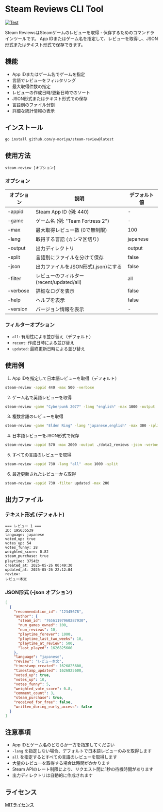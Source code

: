 # Steam Reviews CLI Tool

[![Test](https://github.com/y-moriya/steam-review/actions/workflows/test.yml/badge.svg)](https://github.com/y-moriya/steam-review/actions/workflows/test.yml)

Steam ReviewsはSteamゲームのレビューを取得・保存するためのコマンドラインツールです。
App IDまたはゲーム名を指定して、レビューを取得し、JSON形式またはテキスト形式で保存できます。

## 機能

- App IDまたはゲーム名でゲームを指定
- 言語でレビューをフィルタリング
- 最大取得件数の指定
- レビューの作成日時/更新日時でのソート
- JSON形式またはテキスト形式での保存
- 言語別のファイル分割
- 詳細な統計情報の表示

## インストール

```bash
go install github.com/y-moriya/steam-review@latest
```

## 使用方法

```
steam-review [オプション]
```

### オプション

| オプション | 説明 | デフォルト値 |
|------------|------|--------------|
| -appid     | Steam App ID (例: 440) | - |
| -game      | ゲーム名 (例: "Team Fortress 2") | - |
| -max       | 最大取得レビュー数 (0で無制限) | 100 |
| -lang      | 取得する言語 (カンマ区切り) | japanese |
| -output    | 出力ディレクトリ | output |
| -split     | 言語別にファイルを分けて保存 | false |
| -json      | 出力ファイルをJSON形式(.json)にする | false |
| -filter    | レビューのフィルター (recent/updated/all) | all |
| -verbose   | 詳細なログを表示 | false |
| -help      | ヘルプを表示 | false |
| -version   | バージョン情報を表示 | - |

### フィルターオプション

- `all`: 有用性による並び替え（デフォルト）
- `recent`: 作成日時による並び替え
- `updated`: 最終更新日時による並び替え

## 使用例

1. App IDを指定して日本語レビューを取得（デフォルト）
```bash
steam-review -appid 440 -max 500 -verbose
```

2. ゲーム名で英語レビューを取得
```bash
steam-review -game "Cyberpunk 2077" -lang "english" -max 1000 -output ./reviews
```

3. 複数言語のレビューを取得
```bash
steam-review -game "Elden Ring" -lang "japanese,english" -max 300 -split
```

4. 日本語レビューをJSON形式で保存
```bash
steam-review -appid 570 -max 2000 -output ./dota2_reviews -json -verbose
```

5. すべての言語のレビューを取得
```bash
steam-review -appid 730 -lang "all" -max 1000 -split
```

6. 最近更新されたレビューから取得
```bash
steam-review -appid 730 -filter updated -max 200
```

## 出力ファイル

### テキスト形式 (デフォルト)

```
=== レビュー 1 ===
ID: 195635539
language: japanese
voted_up: true
votes_up: 54
votes_funny: 28
weighted_score: 0.82
steam_purchase: true
playtime: 3754分
created_at: 2025-05-26 00:49:30
updated_at: 2025-05-26 22:12:04
review:
レビュー本文
```

### JSON形式 (-json オプション)

```json
[
  {
    "recommendation_id": "12345678",
    "author": {
      "steam_id": "76561197960287930",
      "num_games_owned": 100,
      "num_reviews": 10,
      "playtime_forever": 1000,
      "playtime_last_two_weeks": 10,
      "playtime_at_review": 500,
      "last_played": 1626825600
    },
    "language": "japanese",
    "review": "レビュー本文",
    "timestamp_created": 1626825600,
    "timestamp_updated": 1626825600,
    "voted_up": true,
    "votes_up": 10,
    "votes_funny": 5,
    "weighted_vote_score": 0.8,
    "comment_count": 3,
    "steam_purchase": true,
    "received_for_free": false,
    "written_during_early_access": false
  }
]
```

## 注意事項

- App IDとゲーム名のどちらか一方を指定してください
- `-lang` を指定しない場合、デフォルトで日本語レビューのみを取得します
- `all` を指定するとすべての言語のレビューを取得します
- 大量のレビューを取得する場合は時間がかかります
- Steam APIのレート制限により、リクエスト間に1秒の待機時間があります
- 出力ディレクトリは自動的に作成されます

## ライセンス

[MITライセンス](LICENSE)
